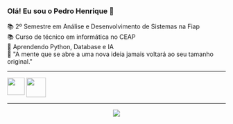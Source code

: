 ### Olá! Eu sou o Pedro Henrique 👋

📚 2º Semestre em Análise e Desenvolvimento de Sistemas na Fiap <br>
📚 Curso de técnico em informática no CEAP <br>
🚀 Aprendendo Python, Database e IA <br>
💭 "A mente que se abre a uma nova ideia jamais voltará ao seu tamanho original." <br>

---

<div id="informações para contato" width="150px">
<a href="www.linkedin.com/in/pedro-henrique-939b08286"><img height="40" width="40" align="top" src="https://cdn-icons-png.flaticon.com/512/61/61109.png" target="_blank"></a> 
<a href="mailto:pedrolimaa354@gmail.com"><img height="45" width="45" align="top" src="https://cdn-icons-png.flaticon.com/512/561/561127.png" target="_blank"></a>
</div>

--- 
<div align="center">
  <img align="top" src="https://github-readme-stats.vercel.app/api/top-langs/?username=30lima&layout=compact&langs_count=7&theme=vision-friendly-dark&cache_seconds=1800"/>


</div>
